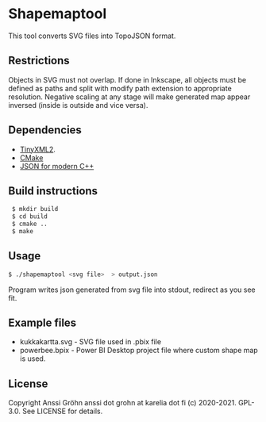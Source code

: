 # Shapemaptool

This tool converts SVG files into TopoJSON format.

## Restrictions 

Objects in SVG must not overlap. If done in Inkscape, all objects must be defined as paths and
split with modify path extension to appropriate resolution. Negative scaling at any stage
will make generated map appear inversed (inside is outside and vice versa).

## Dependencies

- [TinyXML2](https://github.com/leethomason/tinyxml2).
- [CMake](https://cmake.org/)
- [JSON for modern C++](https://cmake.org/)

## Build instructions

```bash
 $ mkdir build
 $ cd build
 $ cmake ..
 $ make
```

## Usage

```bash
$ ./shapemaptool <svg file>  > output.json
```

Program writes json generated from svg file into stdout, redirect as you see fit.

## Example files

- kukkakartta.svg - SVG file used in .pbix file
- powerbee.bpix - Power BI Desktop project file where custom shape map is used.

## License

Copyright Anssi Gröhn anssi dot grohn at karelia dot fi (c) 2020-2021.
GPL-3.0. See LICENSE for details. 

